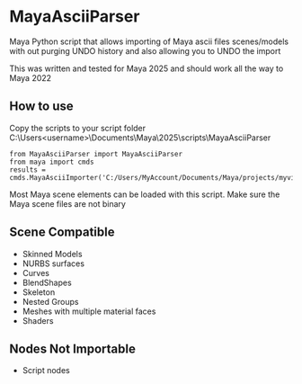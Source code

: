 # MayaAsciiParser
Maya Python script that allows importing of Maya ascii files scenes/models with out purging UNDO history and also allowing you to UNDO the import

This was written and tested for Maya 2025 and should work all the way to Maya 2022

## How to use

Copy the scripts to your script folder C:\Users\<username>\Documents\Maya\2025\scripts\MayaAsciiParser
```
from MayaAsciiParser import MayaAsciiParser
from maya import cmds
results = cmds.MayaAsciiImporter('C:/Users/MyAccount/Documents/Maya/projects/myvideogameproject/scenes/cube.ma')
```

Most Maya scene elements can be loaded with this script. Make sure the Maya scene files are not binary 

## Scene Compatible
- Skinned Models
- NURBS surfaces
- Curves
- BlendShapes
- Skeleton
- Nested Groups
- Meshes with multiple material faces
- Shaders

## Nodes Not Importable
- Script nodes
